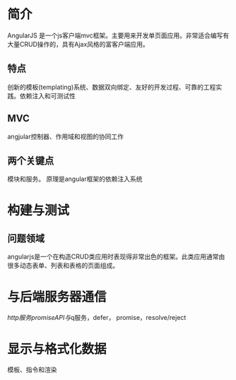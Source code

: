 #  简介
AngularJS 是一个js客户端mvc框架。主要用来开发单页面应用。非常适合编写有大量CRUD操作的，具有Ajax风格的富客户端应用。
## 特点
创新的模板(templating)系统、数据双向绑定、友好的开发过程、可靠的工程实践。依赖注入和可测试性
## MVC
angjular控制器、作用域和视图的协同工作
## 两个关键点
模块和服务。 原理是angular框架的依赖注入系统
# 构建与测试
## 问题领域
angularjs是一个在构造CRUD类应用时表现得非常出色的框架。此类应用通常由很多动态表单、列表和表格的页面组成。
# 与后端服务器通信
$http服务
promiseAPI与$q服务，defer， promise，resolve/reject
# 显示与格式化数据
模板、指令和渲染
